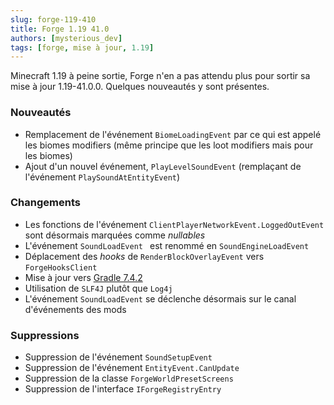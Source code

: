 ```yaml
---
slug: forge-119-410
title: Forge 1.19 41.0
authors: [mysterious_dev]
tags: [forge, mise à jour, 1.19]
---
```


Minecraft 1.19 à peine sortie, Forge n'en a pas attendu plus pour sortir sa mise à jour 1.19-41.0.0. Quelques nouveautés y sont présentes.

<!--truncate-->

### Nouveautés

- Remplacement de l'événement `BiomeLoadingEvent` par ce qui est appelé les biomes modifiers (même principe que les loot modifiers mais pour les biomes)
- Ajout d'un nouvel événement, `PlayLevelSoundEvent` (remplaçant de l'événement `PlaySoundAtEntityEvent`)

### Changements

- Les fonctions de l'événement `ClientPlayerNetworkEvent.LoggedOutEvent` sont désormais marquées comme _nullables_
- L'événement `SoundLoadEvent ` est renommé en `SoundEngineLoadEvent`
- Déplacement des _hooks_ de `RenderBlockOverlayEvent` vers `ForgeHooksClient`
- Mise à jour vers [Gradle 7.4.2](https://docs.gradle.org/7.4.2/release-notes.html)
- Utilisation de `SLF4J` plutôt que `Log4j`
- L'événement `SoundLoadEvent` se déclenche désormais sur le canal d'événements des mods

### Suppressions

- Suppression de l'événement `SoundSetupEvent`
- Suppression de l'événement `EntityEvent.CanUpdate`
- Suppression de la classe `ForgeWorldPresetScreens`
- Suppression de l'interface `IForgeRegistryEntry`